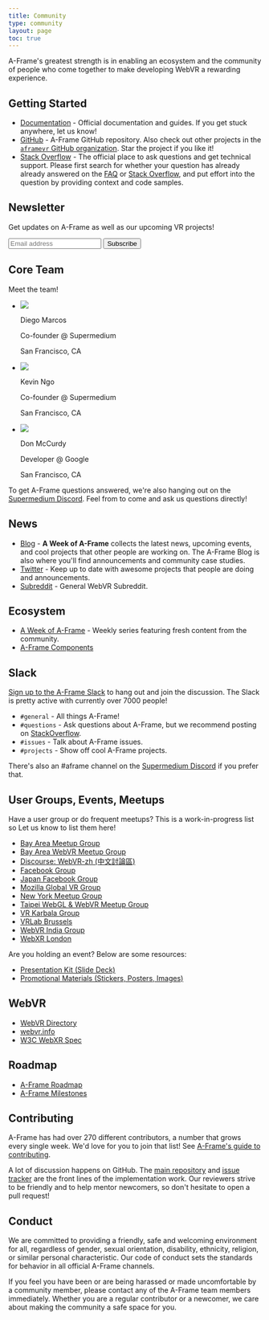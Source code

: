 ```yaml
---
title: Community
type: community
layout: page
toc: true
---
```


A-Frame's greatest strength is in enabling an ecosystem and the community of
people who come together to make developing WebVR a rewarding experience.

## Getting Started

- [Documentation](https://aframe.io/docs/) - Official documentation and guides. If you get
  stuck anywhere, let us know!
- [GitHub](https://github.com/aframevr/aframe) - A-Frame GitHub repository. Also check out
  other projects in the [`aframevr` GitHub organization](https://github.com/aframevr). Star
  the project if you like it!
- [Stack Overflow](https://stackoverflow.com/questions/tagged/aframe) - The official place to
  ask questions and get technical support. Please first search for whether your
  question has already already answered on the [FAQ](/faq/) or [Stack
  Overflow](http://stackoverflow.com/questions/tagged/aframe), and put effort
  into the question by providing context and code samples.

## Newsletter

Get updates on A-Frame as well as our upcoming VR projects!

<div id="subscribeForm">
  <form>
    <input name="email" type="email" placeholder="Email address">
    <input name="group" type="hidden" value="0335f346e8">
    <button class="submit" type="submit">Subscribe</button>
  </form>
</div>

## Core Team

<link rel="stylesheet" href="https://use.fontawesome.com/releases/v5.7.1/css/all.css" integrity="sha384-fnmOCqbTlWIlj8LyTjo7mOUStjsKC4pOpQbqyi7RrhN7udi9RwhKkMHpvLbHG9Sr" crossorigin="anonymous">

Meet the team!

<ul id="team">
  <li>
    <img class="teamAvatar" src="/images/avatars/diego.jpg">
    <div class="teamInfoContainer">
      <p class="teamName">Diego Marcos</p>
      <p class="teamTagline"><i class="fas fa-briefcase"></i> Co-founder @ Supermedium</p>
      <p class="teamLocation"><i class="fas fa-map-marker-alt"></i> San Francisco, CA</p>
      <div class="teamSocial">
        <a href="https://github.com/dmarcos"><i class="fab fa-github"></i></a>
        <a href="https://twitter.com/dmarcos"><i class="fab fa-twitter"></i></a>
      </div>
    </div>
  </li>
  <li>
    <img class="teamAvatar" src="/images/avatars/kevin.jpg">
    <div class="teamInfoContainer">
      <p class="teamName">Kevin Ngo</p>
      <p class="teamTagline"><i class="fas fa-briefcase"></i> Co-founder @ Supermedium</p>
      <p class="teamLocation"><i class="fas fa-map-marker-alt"></i> San Francisco, CA</p>
      <div class="teamSocial">
        <a href="https://github.com/ngokevin"><i class="fab fa-github"></i></a>
        <a href="https://twitter.com/andgokevin"><i class="fab fa-twitter"></i></a>
      </div>
    </div>
  </li>
  <li>
    <img class="teamAvatar" src="/images/avatars/don.jpg">
    <div class="teamInfoContainer">
      <p class="teamName">Don McCurdy</p>
      <p class="teamTagline"><i class="fas fa-briefcase"></i> Developer @ Google</p>
      <p class="teamLocation"><i class="fas fa-map-marker-alt"></i> San Francisco, CA</p>
      <div class="teamSocial">
        <a href="https://github.com/donmccurdy"><i class="fab fa-github"></i></a>
        <a href="https://twitter.com/donrmccurdy"><i class="fab fa-twitter"></i></a>
      </div>
    </div>
  </li>
</ul>

To get A-Frame questions answered, we're also hanging out on the [Supermedium
Discord](https://discord.gg/tGYjkYr). Feel from to come and ask us questions
directly!

## News

- [Blog](https://aframe.io/blog/) - **A Week of A-Frame** collects the latest
  news, upcoming events, and cool projects that other people are working on.
  The A-Frame Blog is also where you'll find announcements and community case
  studies.
- [Twitter](https://twitter.com/aframevr) - Keep up to date with awesome
  projects that people are doing and announcements.
- [Subreddit](https://www.reddit.com/r/webvr) - General WebVR Subreddit.

## Ecosystem

- [A Week of A-Frame](https://aframe.io/blog) - Weekly series featuring fresh content from the community.
- [A-Frame Components](https://www.npmjs.com/search?q=aframe-component&page=1&ranking=optimal)

## Slack

[Sign up to the A-Frame Slack](https://aframe.io/slack-invite/) to hang
out and join the discussion. The Slack is pretty active with currently over 7000
people!

- `#general` - All things A-Frame!
- `#questions` - Ask questions
  about A-Frame, but we recommend posting on
  [StackOverflow](https://stackoverflow.com/questions/tagged/aframe).
- `#issues` - Talk about A-Frame issues.
- `#projects` - Show off cool A-Frame projects.

There's also an #aframe channel on the [Supermedium
Discord](https://supermedium.com/discord/) if you prefer that.

## User Groups, Events, Meetups

Have a user group or do frequent meetups? This is a work-in-progress list
so Let us know to list them here!

- [Bay Area Meetup Group](https://www.meetup.com/A-Frame/)
- [Bay Area WebVR Meetup Group](https://www.meetup.com/Web-VR/)
- [Discourse: WebVR-zh (中文討論區)](https://discourse.mozilla-community.org/c/communities/webvr-zh)
- [Facebook Group](https://www.facebook.com/groups/aframevr/)
- [Japan Facebook Group](https://www.facebook.com/groups/1250425238325010/)
- [Mozilla Global VR Group](https://t.me/MozillaVR)
- [New York Meetup Group](https://www.meetup.com/A-Frame-NYC/)
- [Taipei WebGL & WebVR Meetup Group](https://www.meetup.com/TPE-WebGL-WebVR/)
- [VR Karbala Group](https://telegram.me/VRKarbala)
- [VRLab Brussels](https://vrlab-brussels.info/wiki/Main/WhatIsVRLabBrussels)
- [WebVR India Group](https://github.com/webvr-india/volunteer-contributions/)
- [WebXR London](https://www.meetup.com/web-xr/)

Are you holding an event? Below are some resources:

- [Presentation Kit (Slide Deck)](https://github.com/aframevr/aframe-presentation-kit)
- [Promotional Materials (Stickers, Posters, Images)](https://github.com/aframevr/aframe-presentation-kit/tree/master/materials)

## WebVR

- [WebVR Directory](https://webvr.directory)
- [webvr.info](https://webvr.info)
- [W3C WebXR Spec](https://immersive-web.github.io/webxr/)

## Roadmap

- [A-Frame Roadmap](https://github.com/aframevr/aframe/blob/master/ROADMAP.md)
- [A-Frame Milestones](https://github.com/aframevr/aframe/milestones)

## Contributing

A-Frame has had over 270 different contributors, a number that grows every
single week. We'd love for you to join that list! See [A-Frame's guide to
contributing](https://github.com/aframevr/aframe/blob/master/CONTRIBUTING.md).

A lot of discussion happens on GitHub. The [main
repository](https://github.com/aframevr/aframe) and [issue
tracker](https://github.com/aframevr/aframe/issues/) are the front lines of the
implementation work. Our reviewers strive to be friendly and to help mentor
newcomers, so don't hesitate to open a pull request!

## Conduct

We are committed to providing a friendly, safe and welcoming environment for
all, regardless of gender, sexual orientation, disability, ethnicity, religion,
or similar personal characteristic. Our code of conduct sets the standards for
behavior in all official A-Frame channels.

If you feel you have been or are being harassed or made uncomfortable by a
community member, please contact any of the A-Frame team members immediately.
Whether you are a regular contributor or a newcomer, we care about making the
community a safe space for you.

